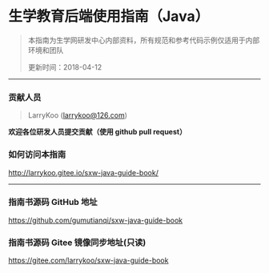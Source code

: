 # 生学教育后端使用指南（Java）

> 本指南为生学网研发中心内部资料，所有规范和参考代码示例仅适用于内部环境和团队
>
> 更新时间：2018-04-12

---

### 贡献人员

> LarryKoo (larrykoo@126.com)
> 

**欢迎各位研发人员提交贡献（使用 github pull request）**

### 如何访问本指南

http://larrykoo.gitee.io/sxw-java-guide-book/

---

### 指南书源码 GitHub 地址

https://github.com/gumutianqi/sxw-java-guide-book

### 指南书源码 Gitee 镜像同步地址(只读)

https://gitee.com/larrykoo/sxw-java-guide-book
